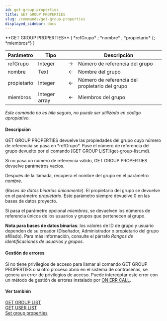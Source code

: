 ```yaml
---
id: get-group-properties
title: GET GROUP PROPERTIES
slug: /commands/get-group-properties
displayed_sidebar: docs
---
```


<!--REF #_command_.GET GROUP PROPERTIES.Syntax-->**GET GROUP PROPERTIES** ( *refGrupo* ; *nombre* ; *propietario* {; *miembros*} )<!-- END REF-->
<!--REF #_command_.GET GROUP PROPERTIES.Params-->
| Parámetro | Tipo |  | Descripción |
| --- | --- | --- | --- |
| refGrupo | Integer | &#8594;  | Número de referencia del grupo |
| nombre | Text | &#8592; | Nombre del grupo |
| propietario | Integer | &#8592; | Número de referencia del propietario del grupo |
| miembros | Integer array | &#8592; | Miembros del grupo |

<!-- END REF-->

*Este comando no es hilo seguro, no puede ser utilizado en código apropiativo.*


#### Descripción 

<!--REF #_command_.GET GROUP PROPERTIES.Summary-->GET GROUP PROPERTIES devuelve las propiedades del grupo cuyo número de referencia se pasa en *refGrupo*.<!-- END REF--> Pase el número de referencia del grupo devuelto por el comando [GET GROUP LIST](get-group-list.md). 

Si no pasa un número de referencia válido, GET GROUP PROPERTIES devuelve parámetros vacíos.

Después de la llamada, recupera el nombre del grupo en el parámetro *nombre*.

(*Bases de datos binarias únicamente*). El propietario del grupo se devuelve en el parámetro *propietario*. Este parámetro siempre devuelve 0 en las bases de datos proyecto.

Si pasa el parámetro opcional *miembros*, se devuelven los números de referencia únicos de los usuarios y grupos que pertenecen al grupo.

**Nota para bases de datos binarias**: los valores de ID de grupo y usuario dependen de su creador (Diseñador, Administrador o propietario del grupo afiliado). Para más información, consulte el párrafo *Rangos de identificaciones de usuarios y grupos*.

#### Gestión de errores 

Si no tiene privilegios de acceso para llamar al comando GET GROUP PROPERTIES o si otro proceso abrió en el sistema de contraseñas, se genera un error de privilegios de acceso. Puede interceptar este error con un método de gestión de errores instalado por [ON ERR CALL](on-err-call.md "ON ERR CALL").

#### Ver también 

[GET GROUP LIST](get-group-list.md)  
[GET USER LIST](get-user-list.md)  
[Set group properties](set-group-properties.md)  